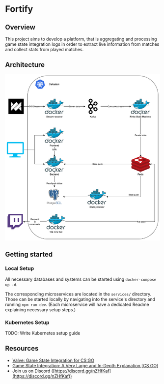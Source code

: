 # Fortify

## Overview

This project aims to develop a platform, that is aggregating and processing game state integration logs in order to extract live information from matches and collect stats from played matches.

## Architecture

![Image of Architecture](resources/architecture.png)

## Getting started

### Local Setup

All necessary databases and systems can be started using `docker-compose up -d`.

The corresponding microservices are located in the `services/` directory.
Those can be started locally by navigating into the service's directory and running `npm run dev`. (Each microservice will have a dedicated Readme explaining necessary setup steps.)

### Kubernetes Setup

TODO: Write Kubernetes setup guide

## Resources

- [Valve: Game State Integration for CS:GO](https://developer.valvesoftware.com/wiki/Counter-Strike:_Global_Offensive_Game_State_Integration)
- [Game State Integration: A Very Large and In-Depth Explanation [CS GO]](https://www.reddit.com/r/GlobalOffensive/comments/cjhcpy/game_state_integration_a_very_large_and_indepth/)
- Join us on Discord ([https://discord.gg/nZHfKaf](https://discord.gg/nZHfKaf))
